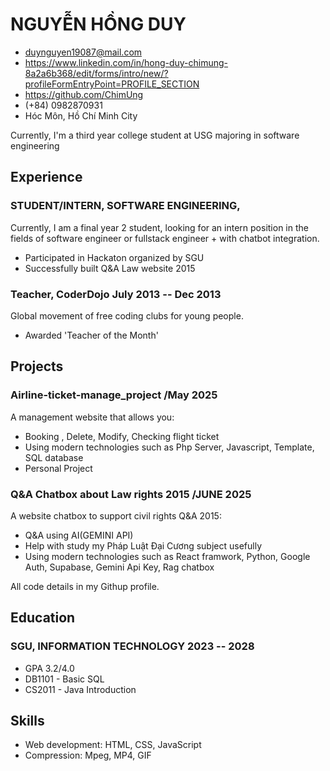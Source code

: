 # NGUYỄN HỒNG DUY

<!-- The unordered list immediately after the h1 will be formatted on a single
line. It is intended to be used for contact details -->
- <duynguyen19087@mail.com>
- <https://www.linkedin.com/in/hong-duy-chimung-8a2a6b368/edit/forms/intro/new/?profileFormEntryPoint=PROFILE_SECTION>
- <https://github.com/ChimUng>
- (+84) 0982870931
- Hóc Môn, Hồ Chí Minh City

<!-- The paragraph after the h1 and ul and before the first h2 is optional. It
is intended to be used for a short summary. -->
Currently, I'm a third year college student at USG majoring in software engineering 

## Experience

<!-- You have to wrap the "left" and "right" half of these headings in spans by
hand -->
### <span>STUDENT/INTERN, SOFTWARE ENGINEERING,</span>

Currently, I am a final year 2 student, 
looking for an intern position in the fields of software engineer
 or fullstack engineer + with chatbot integration.

 - Participated in Hackaton organized by SGU
 - Successfully built Q&A Law website 2015

### <span>Teacher, CoderDojo</span> <span>July 2013 -- Dec 2013</span>

Global movement of free coding clubs for young people.

 - Awarded 'Teacher of the Month'

## Projects

### <span>Airline-ticket-manage_project</span> <span>/May 2025</span>

A management website  that allows you:

   - Booking , Delete, Modify, Checking flight ticket
   - Using modern technologies such as Php Server, Javascript, Template, SQL database
   - Personal Project</br>

### <span>Q&A Chatbox about Law rights 2015</span> <span>/JUNE 2025</span>
   
A website chatbox to support civil rights Q&A 2015:
   - Q&A using AI(GEMINI API)
   - Help with study my Pháp Luật Đại Cương subject usefully
   - Using modern technologies such as React framwork, Python, Google Auth, Supabase, Gemini Api Key, Rag chatbox


All code details in my Githup profile.
## Education

### <span>SGU, INFORMATION TECHNOLOGY</span> <span>2023 -- 2028</span>

  - GPA 3.2/4.0
  - DB1101 - Basic SQL
  - CS2011 - Java Introduction

## Skills

 - Web development: HTML, CSS, JavaScript
 - Compression: Mpeg, MP4, GIF
